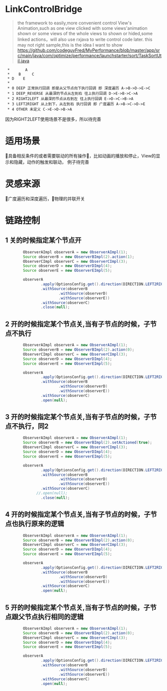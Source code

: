 # LinkControlBridge
>the framework to easily,more convenient control View's Animation,such as one view clicked with some views'animation shown or some views of the whole views to shown or hided,some linked actions，will also use rxjava to write control code later.
this may not right sample,this is the idea I want to show https://github.com/codeguyFred/MyPerformance/blob/master/app/src/main/java/com/optimize/performance/launchstarter/sort/TaskSortUtil.java

```
 *       A
 *    B     C
 * D    E
 *
 * 0 DEEP 正常执行回调 即是从父节点向下执行回调 即 深度遍历 A->B->D->E->C
 * 1 DEEP_REVERSE 从最深的节点从左到右 往上执行回调 D->E->B->C->A
 * 2 RIGHT2LEFT 从最深的节点从右到左 往上执行回调 E->D->C->B->A
 * 3 LEFT2RIGHT 从上到下，从左到右 执行回调 即 广度遍历 A->B->C->D->E
 * 4 OTHER 未定义 C->E->D->B->A

```
因为RIGHT2LEFT使用场景不是很多，所以待完善

# 适用场景
具备相反条件的或者需要联动的所有操作，比如动画的播放和停止，View的显示和隐藏，动作的触发和联动，
例子待完善

# 灵感来源
广度遍历和深度遍历，物理的并联开关

# 链路控制
## 1 关的时候指定某个节点开
```java
        ObserverAImpl observerA = new ObserverAImpl(1);
        Source observerB = new ObserverBImpl(2).action(1);
        ObserverCImpl observerC = new ObserverCImpl(3);
        Source observerD = new ObserverDImpl(4);
        Source observerE = new ObserverEImpl(5);

        observerA
                .apply(OptionsConfig.get().direction(DIRECTION.LEFT2RIGHT))
                .withSource(observerB
                        .withSource(observerD)
                        .withSource(observerE))
                .withSource(observerC)
                .close(null);
```

## 2 开的时候指定某个节点关,当有子节点的时候，子节点不执行
```java
        ObserverAImpl observerA = new ObserverAImpl(1);
        Source observerB = new ObserverBImpl(2).action(0);
        ObserverCImpl observerC = new ObserverCImpl(3);
        Source observerD = new ObserverDImpl(4);
        Source observerE = new ObserverEImpl(5);

        observerA
                .apply(OptionsConfig.get().direction(DIRECTION.LEFT2RIGHT))
                .withSource(observerB
                        .withSource(observerD)
                        .withSource(observerE))
                .withSource(observerC)
                .open(null);
```
## 3 开的时候指定某个节点关,当有子节点的时候，子节点不执行，同2
```java
        ObserverAImpl observerA = new ObserverAImpl(1);
        Source observerB = new ObserverBImpl(2).setActioned(true);
        ObserverCImpl observerC = new ObserverCImpl(3);
        Source observerD = new ObserverDImpl(4);
        Source observerE = new ObserverEImpl(5);

        observerA
                .apply(OptionsConfig.get().direction(DIRECTION.LEFT2RIGHT))
                .withSource(observerB
                        .withSource(observerD)
                        .withSource(observerE))
                .withSource(observerC)
              //.open(null);
                .close(null);
 ```

## 4 开的时候指定某个节点关,当有子节点的时候，子节点也执行原来的逻辑
```java
        ObserverAImpl observerA = new ObserverAImpl(1);
        Source observerB = new ObserverBImpl(2).action(0);
        ObserverCImpl observerC = new ObserverCImpl(3);
        Source observerD = new ObserverDImpl(4);
        Source observerE = new ObserverEImpl(5);

        observerA
                .apply(OptionsConfig.get().direction(DIRECTION.LEFT2RIGHT).action(1))
                .withSource(observerB
                        .withSource(observerD)
                        .withSource(observerE))
                .withSource(observerC)
                .open(null);
```        

## 5 开的时候指定某个节点关,当有子节点的时候，子节点跟父节点执行相同的逻辑
```java
        ObserverAImpl observerA = new ObserverAImpl(1);
        Source observerB = new ObserverBImpl(2).action(0);
        ObserverCImpl observerC = new ObserverCImpl(3);
        Source observerD = new ObserverDImpl(4);
        Source observerE = new ObserverEImpl(5);

        observerA
                .apply(OptionsConfig.get().direction(DIRECTION.LEFT2RIGHT).action(0))
                .withSource(observerB
                        .withSource(observerD)
                        .withSource(observerE))
                .withSource(observerC)
                .open(null);
```
